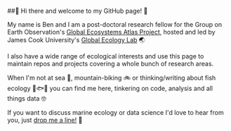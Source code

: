 ##👋 Hi there and welcome to my GitHub page! 👋

My name is Ben and I am a post-doctoral research fellow for the Group on Earth Observation's [Global Ecosystems Atlas Project](https://earthobservations.org/solutions/incubators/global-ecosystems-atlas), hosted and led by James Cook University's [Global Ecology Lab](https://www.globalecologylab.org/) 🌏 

I also have a wide range of ecological interests and use this page to maintain repos and projects covering a whole bunch of research areas. 

When I'm not at sea 🌊, mountain-biking 🚲 or thinking/writing about fish ecology 🐠🐟🦈 you can find me here, tinkering on code, analysis and all things data 🤓

If you want to discuss marine ecology or data science I'd love to hear from you, just [drop me a line!](mailto:bjcresswell@gmail.com) 🌴